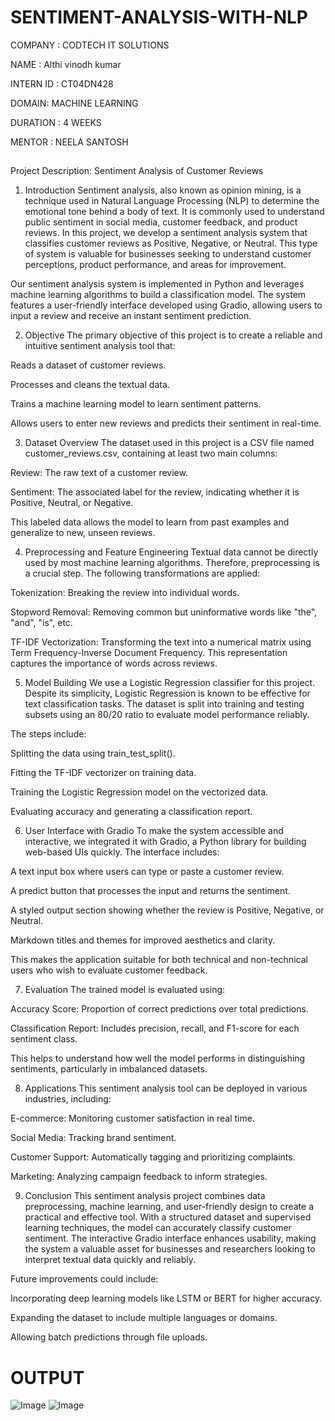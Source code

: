 # SENTIMENT-ANALYSIS-WITH-NLP

COMPANY : CODTECH IT SOLUTIONS

NAME : Althi vinodh kumar

INTERN ID : CT04DN428

DOMAIN: MACHINE LEARNING

DURATION : 4 WEEKS

MENTOR : NEELA SANTOSH

##
Project Description: Sentiment Analysis of Customer Reviews
1. Introduction
Sentiment analysis, also known as opinion mining, is a technique used in Natural Language Processing (NLP) to determine the emotional tone behind a body of text. It is commonly used to understand public sentiment in social media, customer feedback, and product reviews. In this project, we develop a sentiment analysis system that classifies customer reviews as Positive, Negative, or Neutral. This type of system is valuable for businesses seeking to understand customer perceptions, product performance, and areas for improvement.

Our sentiment analysis system is implemented in Python and leverages machine learning algorithms to build a classification model. The system features a user-friendly interface developed using Gradio, allowing users to input a review and receive an instant sentiment prediction.

2. Objective
The primary objective of this project is to create a reliable and intuitive sentiment analysis tool that:

Reads a dataset of customer reviews.

Processes and cleans the textual data.

Trains a machine learning model to learn sentiment patterns.

Allows users to enter new reviews and predicts their sentiment in real-time.

3. Dataset Overview
The dataset used in this project is a CSV file named customer_reviews.csv, containing at least two main columns:

Review: The raw text of a customer review.

Sentiment: The associated label for the review, indicating whether it is Positive, Neutral, or Negative.

This labeled data allows the model to learn from past examples and generalize to new, unseen reviews.

4. Preprocessing and Feature Engineering
Textual data cannot be directly used by most machine learning algorithms. Therefore, preprocessing is a crucial step. The following transformations are applied:

Tokenization: Breaking the review into individual words.

Stopword Removal: Removing common but uninformative words like "the", "and", "is", etc.

TF-IDF Vectorization: Transforming the text into a numerical matrix using Term Frequency-Inverse Document Frequency. This representation captures the importance of words across reviews.

5. Model Building
We use a Logistic Regression classifier for this project. Despite its simplicity, Logistic Regression is known to be effective for text classification tasks. The dataset is split into training and testing subsets using an 80/20 ratio to evaluate model performance reliably.

The steps include:

Splitting the data using train_test_split().

Fitting the TF-IDF vectorizer on training data.

Training the Logistic Regression model on the vectorized data.

Evaluating accuracy and generating a classification report.

6. User Interface with Gradio
To make the system accessible and interactive, we integrated it with Gradio, a Python library for building web-based UIs quickly. The interface includes:

A text input box where users can type or paste a customer review.

A predict button that processes the input and returns the sentiment.

A styled output section showing whether the review is Positive, Negative, or Neutral.

Markdown titles and themes for improved aesthetics and clarity.

This makes the application suitable for both technical and non-technical users who wish to evaluate customer feedback.

7. Evaluation
The trained model is evaluated using:

Accuracy Score: Proportion of correct predictions over total predictions.

Classification Report: Includes precision, recall, and F1-score for each sentiment class.

This helps to understand how well the model performs in distinguishing sentiments, particularly in imbalanced datasets.

8. Applications
This sentiment analysis tool can be deployed in various industries, including:

E-commerce: Monitoring customer satisfaction in real time.

Social Media: Tracking brand sentiment.

Customer Support: Automatically tagging and prioritizing complaints.

Marketing: Analyzing campaign feedback to inform strategies.

9. Conclusion
This sentiment analysis project combines data preprocessing, machine learning, and user-friendly design to create a practical and effective tool. With a structured dataset and supervised learning techniques, the model can accurately classify customer sentiment. The interactive Gradio interface enhances usability, making the system a valuable asset for businesses and researchers looking to interpret textual data quickly and reliably.

Future improvements could include:

Incorporating deep learning models like LSTM or BERT for higher accuracy.

Expanding the dataset to include multiple languages or domains.

Allowing batch predictions through file uploads.

##

# OUTPUT

![Image](https://github.com/user-attachments/assets/b8a9023f-fc18-4976-b802-e7f1a71491d5)
![Image](https://github.com/user-attachments/assets/60924c02-2e41-4b40-a245-a8c429ed5bbe)


